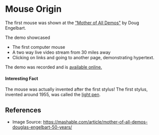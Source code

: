 # Mouse Origin
The first mouse was shown at the ["Mother of All Demos"](https://en.wikipedia.org/wiki/The_Mother_of_All_Demos) by Doug Engelbart.

The demo showcased
* The first computer mouse
* A two way live video stream from 30 miles away
* Clicking on links and going to another page, demonstrating hypertext.

The demo was recorded and is [available online.](https://youtu.be/yJDv-zdhzMY?t=295)

#### Interesting Fact
The mouse was actually invented after the first stylus! The first stylus, invented around 1955, was called the [light pen](https://en.wikipedia.org/wiki/Light_pen).

## References
* Image Source: https://mashable.com/article/mother-of-all-demos-douglas-engelbart-50-years/
